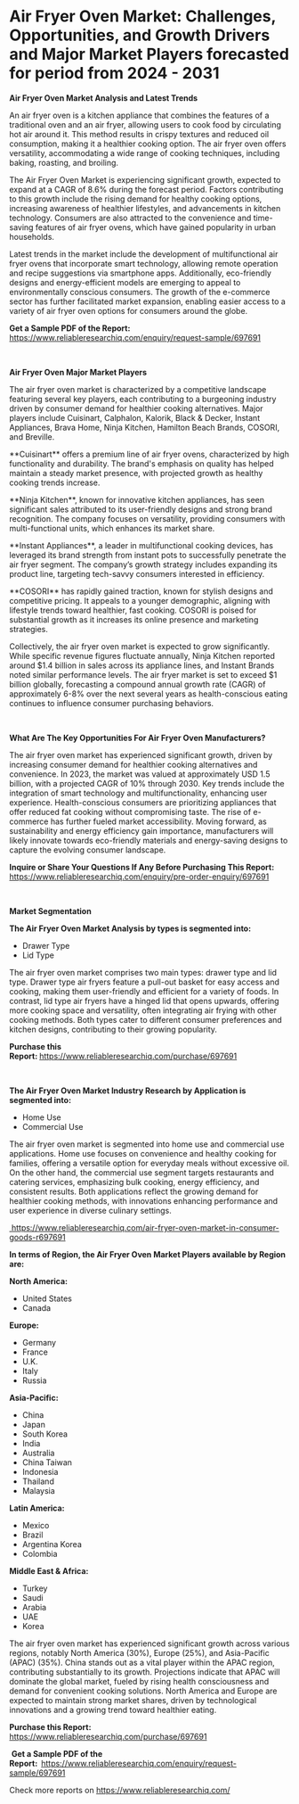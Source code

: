 <p><h1>Air Fryer Oven Market: Challenges, Opportunities, and Growth Drivers and Major Market Players forecasted for period from 2024 - 2031</h1></p><p><strong>Air Fryer Oven Market Analysis and Latest Trends</strong></p>
<p><p>An air fryer oven is a kitchen appliance that combines the features of a traditional oven and an air fryer, allowing users to cook food by circulating hot air around it. This method results in crispy textures and reduced oil consumption, making it a healthier cooking option. The air fryer oven offers versatility, accommodating a wide range of cooking techniques, including baking, roasting, and broiling.</p><p>The Air Fryer Oven Market is experiencing significant growth, expected to expand at a CAGR of 8.6% during the forecast period. Factors contributing to this growth include the rising demand for healthy cooking options, increasing awareness of healthier lifestyles, and advancements in kitchen technology. Consumers are also attracted to the convenience and time-saving features of air fryer ovens, which have gained popularity in urban households.</p><p>Latest trends in the market include the development of multifunctional air fryer ovens that incorporate smart technology, allowing remote operation and recipe suggestions via smartphone apps. Additionally, eco-friendly designs and energy-efficient models are emerging to appeal to environmentally conscious consumers. The growth of the e-commerce sector has further facilitated market expansion, enabling easier access to a variety of air fryer oven options for consumers around the globe.</p></p>
<p><strong>Get a Sample PDF of the Report:&nbsp;</strong> <a href="https://www.reliableresearchiq.com/enquiry/request-sample/697691?utm_campaign=1876&utm_medium=2&utm_source=Github&utm_content=ia&utm_term=27122024&utm_id=air-fryer-oven">https://www.reliableresearchiq.com/enquiry/request-sample/697691</a></p>
<p>&nbsp;</p>
<p><strong>Air Fryer Oven Major Market Players</strong></p>
<p><p>The air fryer oven market is characterized by a competitive landscape featuring several key players, each contributing to a burgeoning industry driven by consumer demand for healthier cooking alternatives. Major players include Cuisinart, Calphalon, Kalorik, Black & Decker, Instant Appliances, Brava Home, Ninja Kitchen, Hamilton Beach Brands, COSORI, and Breville.</p><p>**Cuisinart** offers a premium line of air fryer ovens, characterized by high functionality and durability. The brand's emphasis on quality has helped maintain a steady market presence, with projected growth as healthy cooking trends increase.</p><p>**Ninja Kitchen**, known for innovative kitchen appliances, has seen significant sales attributed to its user-friendly designs and strong brand recognition. The company focuses on versatility, providing consumers with multi-functional units, which enhances its market share. </p><p>**Instant Appliances**, a leader in multifunctional cooking devices, has leveraged its brand strength from instant pots to successfully penetrate the air fryer segment. The company’s growth strategy includes expanding its product line, targeting tech-savvy consumers interested in efficiency.</p><p>**COSORI** has rapidly gained traction, known for stylish designs and competitive pricing. It appeals to a younger demographic, aligning with lifestyle trends toward healthier, fast cooking. COSORI is poised for substantial growth as it increases its online presence and marketing strategies.</p><p>Collectively, the air fryer oven market is expected to grow significantly. While specific revenue figures fluctuate annually, Ninja Kitchen reported around $1.4 billion in sales across its appliance lines, and Instant Brands noted similar performance levels. The air fryer market is set to exceed $1 billion globally, forecasting a compound annual growth rate (CAGR) of approximately 6-8% over the next several years as health-conscious eating continues to influence consumer purchasing behaviors.</p></p>
<p>&nbsp;</p>
<p><strong>What Are The Key Opportunities For Air Fryer Oven Manufacturers?</strong></p>
<p><p>The air fryer oven market has experienced significant growth, driven by increasing consumer demand for healthier cooking alternatives and convenience. In 2023, the market was valued at approximately USD 1.5 billion, with a projected CAGR of 10% through 2030. Key trends include the integration of smart technology and multifunctionality, enhancing user experience. Health-conscious consumers are prioritizing appliances that offer reduced fat cooking without compromising taste. The rise of e-commerce has further fueled market accessibility. Moving forward, as sustainability and energy efficiency gain importance, manufacturers will likely innovate towards eco-friendly materials and energy-saving designs to capture the evolving consumer landscape.</p></p>
<p><strong>Inquire or Share Your Questions If Any Before Purchasing This Report:</strong> <a href="https://www.reliableresearchiq.com/enquiry/pre-order-enquiry/697691?utm_campaign=1876&utm_medium=2&utm_source=Github&utm_content=ia&utm_term=27122024&utm_id=air-fryer-oven">https://www.reliableresearchiq.com/enquiry/pre-order-enquiry/697691</a></p>
<p>&nbsp;</p>
<p><strong>Market Segmentation</strong></p>
<p><strong>The Air Fryer Oven Market Analysis by types is segmented into:</strong></p>
<p><ul><li>Drawer Type</li><li>Lid Type</li></ul></p>
<p><p>The air fryer oven market comprises two main types: drawer type and lid type. Drawer type air fryers feature a pull-out basket for easy access and cooking, making them user-friendly and efficient for a variety of foods. In contrast, lid type air fryers have a hinged lid that opens upwards, offering more cooking space and versatility, often integrating air frying with other cooking methods. Both types cater to different consumer preferences and kitchen designs, contributing to their growing popularity.</p></p>
<p><strong>Purchase this Report:&nbsp;</strong><a href="https://www.reliableresearchiq.com/purchase/697691?utm_campaign=1876&utm_medium=2&utm_source=Github&utm_content=ia&utm_term=27122024&utm_id=air-fryer-oven">https://www.reliableresearchiq.com/purchase/697691</a></p>
<p>&nbsp;</p>
<p><strong>The Air Fryer Oven Market Industry Research by Application is segmented into:</strong></p>
<p><ul><li>Home Use</li><li>Commercial Use</li></ul></p>
<p><p>The air fryer oven market is segmented into home use and commercial use applications. Home use focuses on convenience and healthy cooking for families, offering a versatile option for everyday meals without excessive oil. On the other hand, the commercial use segment targets restaurants and catering services, emphasizing bulk cooking, energy efficiency, and consistent results. Both applications reflect the growing demand for healthier cooking methods, with innovations enhancing performance and user experience in diverse culinary settings.</p></p>
<p><a href="https://www.reliableresearchiq.com/air-fryer-oven-market-in-consumer-goods-r697691?utm_campaign=1876&utm_medium=2&utm_source=Github&utm_content=ia&utm_term=27122024&utm_id=air-fryer-oven">&nbsp;https://www.reliableresearchiq.com/air-fryer-oven-market-in-consumer-goods-r697691</a></p>
<p><strong>In terms of Region, the Air Fryer Oven Market Players available by Region are:</strong></p>
<p>
    <p> <strong> North America: </strong>
        <ul>
            <li>United States</li>
            <li>Canada</li>
        </ul>
        </p> 
    <p> <strong> Europe: </strong>
        <ul>
            <li>Germany</li>
            <li>France</li>
            <li>U.K.</li>
            <li>Italy</li>
            <li>Russia</li>
        </ul>
        </p> 
    <p> <strong> Asia-Pacific: </strong>
        <ul>
            <li>China</li>
            <li>Japan</li>
            <li>South Korea</li>
            <li>India</li>
            <li>Australia</li>
            <li>China Taiwan</li>
            <li>Indonesia</li>
            <li>Thailand</li>
            <li>Malaysia</li>
        </ul>
        </p> 
    <p> <strong> Latin America: </strong>
        <ul>
            <li>Mexico</li>
            <li>Brazil</li>
            <li>Argentina Korea</li>
            <li>Colombia</li>
        </ul>
        </p> 
    <p> <strong> Middle East & Africa: </strong>
        <ul>
            <li>Turkey</li>
            <li>Saudi</li>
            <li>Arabia</li>
            <li>UAE</li>
            <li>Korea</li>
        </ul>
    </p>
    </p>
<p><p>The air fryer oven market has experienced significant growth across various regions, notably North America (30%), Europe (25%), and Asia-Pacific (APAC) (35%). China stands out as a vital player within the APAC region, contributing substantially to its growth. Projections indicate that APAC will dominate the global market, fueled by rising health consciousness and demand for convenient cooking solutions. North America and Europe are expected to maintain strong market shares, driven by technological innovations and a growing trend toward healthier eating.</p></p>
<p><strong>Purchase this Report: </strong><a href="https://www.reliableresearchiq.com/purchase/697691?utm_campaign=1876&utm_medium=2&utm_source=Github&utm_content=ia&utm_term=27122024&utm_id=air-fryer-oven">https://www.reliableresearchiq.com/purchase/697691</a></p>
<p>&nbsp;<strong>Get a Sample PDF of the Report:&nbsp;&nbsp;</strong><a href="https://www.reliableresearchiq.com/enquiry/request-sample/697691?utm_campaign=1876&utm_medium=2&utm_source=Github&utm_content=ia&utm_term=27122024&utm_id=air-fryer-oven">https://www.reliableresearchiq.com/enquiry/request-sample/697691</a></p>
<p><strong></strong></p>
<p>Check more reports on <a href="https://www.reliableresearchiq.com/?utm_campaign=1876&utm_medium=2&utm_source=Github&utm_content=ia&utm_term=27122024&utm_id=air-fryer-oven">https://www.reliableresearchiq.com/</a></p>